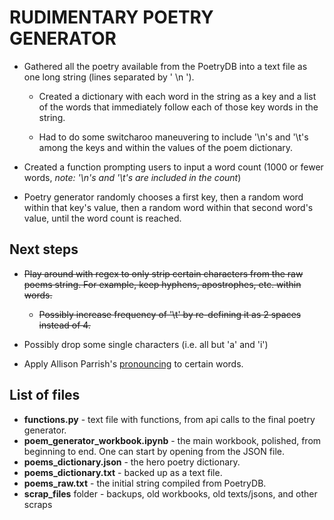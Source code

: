 # RUDIMENTARY POETRY GENERATOR
* Gathered all the poetry available from the PoetryDB into a text file as one long string (lines separated by ' \n ').

  * Created a dictionary with each word in the string as a key and a list of the words that immediately follow each of those key words in the string.
  
  * Had to do some switcharoo maneuvering to include '\n's and '\t's among the keys and within the values of the poem dictionary.
  
* Created a function prompting users to input a word count (1000 or fewer words, *note: '\n's and '\t's are included in the count*)

* Poetry generator randomly chooses a first key, then a random word within that key's value, then a random word within that second word's value, until the word count is reached.



## Next steps
* ~~Play around with regex to only strip certain characters from the raw poems string. For example, keep hyphens, apostrophes, etc. within words.~~

  * ~~Possibly increase frequency of '\t' by re-defining it as 2 spaces instead of 4.~~

* Possibly drop some single characters (i.e. all but 'a' and 'i') 
  
* Apply Allison Parrish's [pronouncing](https://github.com/aparrish/pronouncingpy) to certain words.



## List of files
* **functions.py** - text file with functions, from api calls to the final poetry generator.
* **poem_generator_workbook.ipynb** - the main workbook, polished, from beginning to end. One can start by opening from the JSON file.
* **poems_dictionary.json** - the hero poetry dictionary.
* **poems_dictionary.txt** - backed up as a text file.
* **poems_raw.txt** - the initial string compiled from PoetryDB.
* **scrap_files** folder - backups, old workbooks, old texts/jsons, and other scraps
